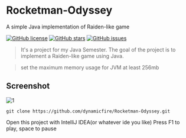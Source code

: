 # Rocketman-Odyssey
A simple Java implementation of Raiden-like game

[![GitHub license](https://img.shields.io/github/license/dynamicfire/Rocketman-Odyssey.svg)](https://github.com/dynamicfire/Rocketman-Odyssey/blob/master/LICENSE)
[![GitHub stars](https://img.shields.io/github/stars/dynamicfire/Rocketman-Odyssey.svg)](https://github.com/dynamicfire/Rocketman-Odyssey/stargazers)
[![GitHub issues](https://img.shields.io/github/issues/dynamicfire/Rocketman-Odyssey.svg)](https://github.com/dynamicfire/Rocketman-Odyssey/issues)

> It's a project for my Java Semester. The goal of the project is to implement a Raiden-like game using Java.

> set the maximum memory usage for JVM at least 256mb

## Screenshot
![1](https://raw.githubusercontent.com/dynamicfire/Rocketman-Odyssey/master/screenshot.gif)

```
git clone https://github.com/dynamicfire/Rocketman-Odyssey.git
```
Open this project with IntelliJ IDEA(or whatever ide you like)
Press F1 to play, space to pause
